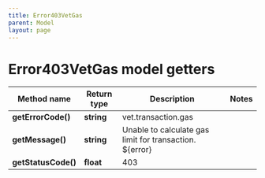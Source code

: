 ```yaml
---
title: Error403VetGas
parent: Model
layout: page
---
```


# Error403VetGas model getters

Method name | Return type | Description | Notes
------------ | ------------- | ------------- | -------------
**getErrorCode()** | **string** | vet.transaction.gas |
**getMessage()** | **string** | Unable to calculate gas limit for transaction. ${error} |
**getStatusCode()** | **float** | 403 |


